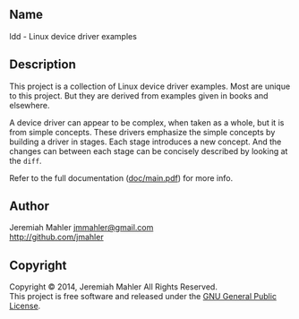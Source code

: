 ## Name

ldd - Linux device driver examples

## Description

This project is a collection of Linux device driver examples.
Most are unique to this project.  But they are derived from
examples given in books and elsewhere.

A device driver can appear to be complex, when taken as a whole,
but it is from simple concepts.
These drivers emphasize the simple concepts by building a driver
in stages.  Each stage introduces a new concept.
And the changes can between each stage can be concisely
described by looking at the `diff`.

Refer to the full documentation ([doc/main.pdf](https://github.com/jmahler/ldd/blob/doc-build/doc/main.pdf?raw=true)) for more info.

## Author

Jeremiah Mahler <jmmahler@gmail.com><br>
<http://github.com/jmahler>

## Copyright

Copyright &copy; 2014, Jeremiah Mahler All Rights Reserved.<br>
This project is free software and released under
the [GNU General Public License][gpl].

  [gpl]: http://www.gnu.org/licenses/gpl.html

